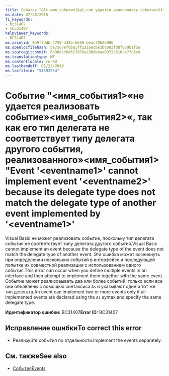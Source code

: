 ```yaml
---
title: Событие "&lt;имя_события1&gt;«не удается реализовать событие»&lt;имя_события2&gt;«, так как его тип делегата не соответствует типу делегата другого события, реализованного»&lt;имя_события1&gt;"
ms.date: 07/20/2015
f1_keywords:
- bc31407
- vbc31407
helpviewer_keywords:
- BC31407
ms.assetid: 0b9ffddb-4759-438b-b569-beac7062e986
ms.openlocfilehash: ba7567ef0b81ff22160cbe3bd083fd8f679b1f5a
ms.sourcegitcommit: 6b308cf6d627d78ee36dbbae8972a310ac7fd6c8
ms.translationtype: MT
ms.contentlocale: ru-RU
ms.lasthandoff: 01/23/2019
ms.locfileid: "54593554"
---
```

# <a name="event-lteventname1gt-cannot-implement-event-lteventname2gt-because-its-delegate-type-does-not-match-the-delegate-type-of-another-event-implemented-by-lteventname1gt"></a><span data-ttu-id="5e883-102">Событие "&lt;имя_события1&gt;«не удается реализовать событие»&lt;имя_события2&gt;«, так как его тип делегата не соответствует типу делегата другого события, реализованного»&lt;имя_события1&gt;"</span><span class="sxs-lookup"><span data-stu-id="5e883-102">Event '&lt;eventname1&gt;' cannot implement event '&lt;eventname2&gt;' because its delegate type does not match the delegate type of another event implemented by '&lt;eventname1&gt;'</span></span>
<span data-ttu-id="5e883-103">Visual Basic не может реализовать событие, поскольку тип делегата события не соответствует типу делегата другого события.</span><span class="sxs-lookup"><span data-stu-id="5e883-103">Visual Basic cannot implement an event because the delegate type of the event does not match the delegate type of another event.</span></span> <span data-ttu-id="5e883-104">Эта ошибка может возникнуть при определении нескольких событий в интерфейсе и последующей попытке их совместной реализации с использованием одного события.</span><span class="sxs-lookup"><span data-stu-id="5e883-104">This error can occur when you define multiple events in an interface and then attempt to implement them together with the same event.</span></span> <span data-ttu-id="5e883-105">Событие может реализовывать два или более событий, только если все они объявлены с помощью синтаксиса `As` и указывают один и тот же тип делегата.</span><span class="sxs-lookup"><span data-stu-id="5e883-105">An event can implement two or more events only if all implemented events are declared using the `As` syntax and specify the same delegate type.</span></span>  
  
 <span data-ttu-id="5e883-106">**Идентификатор ошибки:** BC31407</span><span class="sxs-lookup"><span data-stu-id="5e883-106">**Error ID:** BC31407</span></span>  
  
## <a name="to-correct-this-error"></a><span data-ttu-id="5e883-107">Исправление ошибки</span><span class="sxs-lookup"><span data-stu-id="5e883-107">To correct this error</span></span>  
  
-   <span data-ttu-id="5e883-108">Реализуйте события по отдельности.</span><span class="sxs-lookup"><span data-stu-id="5e883-108">Implement the events separately.</span></span>  
  
## <a name="see-also"></a><span data-ttu-id="5e883-109">См. также</span><span class="sxs-lookup"><span data-stu-id="5e883-109">See also</span></span>
- [<span data-ttu-id="5e883-110">События</span><span class="sxs-lookup"><span data-stu-id="5e883-110">Events</span></span>](../../visual-basic/programming-guide/language-features/events/index.md)
